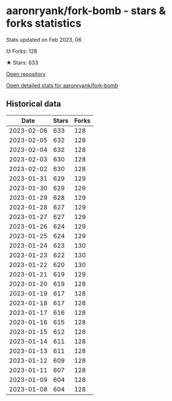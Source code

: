 # aaronryank/fork-bomb - stars & forks statistics

Stats updated on Feb 2023, 06

☋ Forks: 128

★ Stars: 633

[Open repository](https://github.com/aaronryank/fork-bomb)

[Open detailed stats for aaronryank/fork-bomb](https://reviewgithub.com/rep/aaronryank/fork-bomb)

## Historical data
| Date | Stars | Forks |
|------|-------|-------|
| 2023-02-06 | 633 | 128 | 
| 2023-02-05 | 632 | 128 | 
| 2023-02-04 | 632 | 128 | 
| 2023-02-03 | 630 | 128 | 
| 2023-02-02 | 630 | 128 | 
| 2023-01-31 | 629 | 129 | 
| 2023-01-30 | 629 | 129 | 
| 2023-01-29 | 628 | 129 | 
| 2023-01-28 | 627 | 129 | 
| 2023-01-27 | 627 | 129 | 
| 2023-01-26 | 624 | 129 | 
| 2023-01-25 | 624 | 129 | 
| 2023-01-24 | 623 | 130 | 
| 2023-01-23 | 622 | 130 | 
| 2023-01-22 | 620 | 130 | 
| 2023-01-21 | 619 | 129 | 
| 2023-01-20 | 619 | 128 | 
| 2023-01-19 | 617 | 128 | 
| 2023-01-18 | 617 | 128 | 
| 2023-01-17 | 616 | 128 | 
| 2023-01-16 | 615 | 128 | 
| 2023-01-15 | 612 | 128 | 
| 2023-01-14 | 611 | 128 | 
| 2023-01-13 | 611 | 128 | 
| 2023-01-12 | 609 | 128 | 
| 2023-01-11 | 607 | 128 | 
| 2023-01-09 | 604 | 128 | 
| 2023-01-08 | 604 | 128 | 

